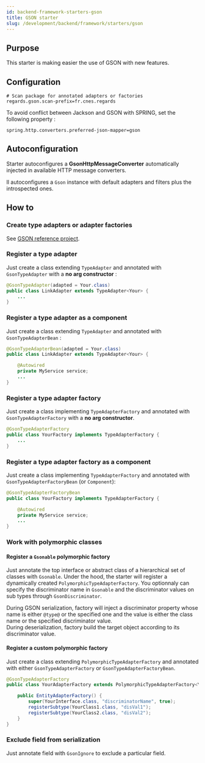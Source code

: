 ```yaml
---
id: backend-framework-starters-gson
title: GSON starter
slug: /development/backend/framework/starters/gson
---
```



## Purpose

This starter is making easier the use of GSON with new features.

## Configuration

```properties
# Scan package for annotated adapters or factories
regards.gson.scan-prefix=fr.cnes.regards
```

To avoid conflict between Jackson and GSON with SPRING, set the following property :

```properties
spring.http.converters.preferred-json-mapper=gson
```

## Autoconfiguration

Starter autoconfigures a **GsonHttpMessageConverter** automatically injected in available HTTP message converters.

Il autoconfigures a `Gson` instance with default adapters and filters plus the introspected ones.

<!-- GSON is customize through **GsonBuilder** to :

- dynamically create adapter factories for **Gsonable** element (polymorphic factories),
- dynamically register a **TypeAdapter** annotated with **GsonTypeAdapterBean**,
- dynamically register **TypeAdapterFactory** annotated with **GsonTypeAdapterFactory**,
- dynamically register Spring **TypeAdapterFactory** annotated with **GsonTypeAdapterFactoryBean** or Spring **Component**,
- add an exclusion strategy based on **GSonIgnore** annotation,
- add a **PathAdapter** for **Path** class,
- add a SpringFox adapter factory if [Swagger starter](/regards-framework/starters/swagger-starter/) is on the classpath. -->

## How to

### Create type adapters or adapter factories

See [GSON reference project](https://github.com/google/gson).

### Register a type adapter

Just create a class extending `TypeAdapter` and annotated with `GsonTypeAdapter` with a **no arg constructor** :

```java
@GsonTypeAdapter(adapted = Your.class)
public class LinkAdapter extends TypeAdapter<Your> {
    ...
}
```

### Register a type adapter as a component

Just create a class extending `TypeAdapter` and annotated with `GsonTypeAdapterBean` :

```java
@GsonTypeAdapterBean(adapted = Your.class)
public class LinkAdapter extends TypeAdapter<Your> {

    @Autowired
    private MyService service;
    ...
}
```

### Register a type adapter factory

Just create a class implementing `TypeAdapterFactory` and annotated with `GsonTypeAdapterFactory` with a **no arg constructor**.

```java
@GsonTypeAdapterFactory
public class YourFactory implements TypeAdapterFactory {
    ...
}
```

### Register a type adapter factory as a component

Just create a class implementing `TypeAdapterFactory` and annotated with `GsonTypeAdapterFactoryBean` (or `Component`):

```java
@GsonTypeAdapterFactoryBean
public class YourFactory implements TypeAdapterFactory {

    @Autowired
    private MyService service;
    ...
}
```

### Work with polymorphic classes

#### Register a `Gsonable` polymorphic factory

Just annotate the top interface or abstract class of a hierarchical set of classes with `Gsonable`. Under the hood, the starter will register a dynamically created `PolymorphicTypeAdapterFactory`. You optionnaly can specify the discriminator name in `Gsonable` and the discriminator values on sub types through `GsonDiscriminator`.

During GSON serialization, factory will inject a discriminator property whose name is either `@type@` or the specified one and the value is either the class name or the specified discriminator value.  
During deserialization, factory build the target object according to its discriminator value.

#### Register a custom polymorphic factory

Just create a class extending `PolymorphicTypeAdapterFactory` and annotated with either `GsonTypeAdapterFactory` or `GsonTypeAdapterFactoryBean`.

```java
@GsonTypeAdapterFactory
public class YourAdapterFactory extends PolymorphicTypeAdapterFactory<YourInterface> {

    public EntityAdapterFactory() {
        super(YourInterface.class, "discriminatorName", true);
        registerSubtype(YourClass1.class, "disVal1");
        registerSubtype(YourClass2.class, "disVal2");
    }
}
```

### Exclude field from serialization

Just annotate field with `GsonIgnore` to exclude a particular field.
